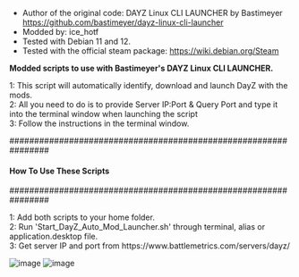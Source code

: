 - Author of the original code: DAYZ Linux CLI LAUNCHER by Bastimeyer https://github.com/bastimeyer/dayz-linux-cli-launcher
- Modded by: ice_hotf
- Tested with Debian 11 and 12.
- Tested with the official steam package: https://wiki.debian.org/Steam


**Modded scripts to use with Bastimeyer's DAYZ Linux CLI LAUNCHER.**

  </td>
  <td>
    <p>1: This script will automatically identify, download and launch DayZ with the mods.<br />   
    2: All you need to do is to provide Server IP:Port & Query Port and type it into the terminal window when launching the script <br /> 
    3: Follow the instructions in the terminal window.</p>
  </td>
</tr>

################################################################
####               How To Use These Scripts                 ####
################################################################

  </td>
  <td>
    <p>1: Add both scripts to your home folder.<br />   
    2: Run 'Start_DayZ_Auto_Mod_Launcher.sh' through terminal, alias or application.desktop file.<br /> 
    3: Get server IP and port from https://www.battlemetrics.com/servers/dayz/</p>
  </td>
</tr>

![image](https://github.com/ice-HoTF/DayZ_Auto_Mod_Launcher/assets/162713879/e46e55c4-20cc-454d-856f-9acf0123f98f)
![image](https://github.com/ice-HoTF/DayZ_Auto_Mod_Launcher/assets/162713879/a8dfee68-b2a7-4110-a017-41192fe7d5a3)
